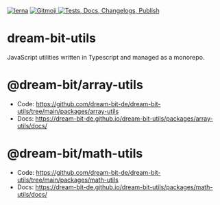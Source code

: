 [![lerna](https://img.shields.io/badge/maintained%20with-lerna-cc00ff.svg)](https://lerna.js.org/)
<a href="https://gitmoji.dev">
<img src="https://img.shields.io/badge/gitmoji-%20😜%20😍-FFDD67.svg?style=flat-square" alt="Gitmoji">
</a>
[![Tests, Docs, Changelogs, Publish](https://github.com/dream-bit-de/dream-bit-utils/actions/workflows/tests_docs_changelogs_publish.yml/badge.svg?branch=main)](https://github.com/dream-bit-de/dream-bit-utils/actions/workflows/tests_docs_changelogs_publish.yml)

# dream-bit-utils

JavaScript utilities written in Typescript and managed as a monorepo.

# @dream-bit/array-utils

- Code: https://github.com/dream-bit-de/dream-bit-utils/tree/main/packages/array-utils
- Docs: https://dream-bit-de.github.io/dream-bit-utils/packages/array-utils/docs/

# @dream-bit/math-utils

- Code: https://github.com/dream-bit-de/dream-bit-utils/tree/main/packages/math-utils
- Docs: https://dream-bit-de.github.io/dream-bit-utils/packages/math-utils/docs/
